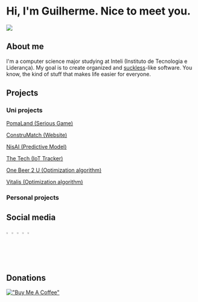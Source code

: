 # Hi, I'm Guilherme. Nice to meet you.

![](https://media.licdn.com/dms/image/D4D16AQHxqYkSanjX7w/profile-displaybackgroundimage-shrink_350_1400/0/1680700445850?e=1688601600&v=beta&t=3CkISjId5It_avU7u5poA_XcQZGbHKvhp2o7k-xVwLw)

## About me

I'm a computer science major studying at Inteli (Instituto de Tecnologia e Liderança). My goal is to create organized and [suckless](https://suckless.org/philosophy/)-like software. You know, the kind of stuff that makes life easier for everyone.

## Projects

### Uni projects

[PomaLand (Serious Game)](https://github.com/2022M1T6-inteli/Thunder-Tech)

[ConstruMatch (Website)](https://github.com/2022M2T6-Inteli/Projeto1)

[NisAI (Predictive Model)](https://github.com/2023M3T5-Inteli/grupo1)

[The Tech (IoT Tracker)](https://github.com/2023M4T5-Inteli/Projeto3)

[One Beer 2 U (Optimization algorithm)](https://github.com/InteliProjects/2023M5T5-Inteli-grupo3)

[Vitalis (Optimization algorithm)](https://github.com/InteliProjects/2023M6T5Inteli-g3-vitalis)

### Personal projects

## Social media

<a href="https://www.linkedin.com/in/guilherme-novaes-lima/"><img width="2%" src="https://content.linkedin.com/content/dam/me/business/en-us/amp/brand-site/v2/bg/LI-Bug.svg.original.svg"/></a>
<a href="https://open.spotify.com/user/guilherm2809?si=cee66ec35f574a09"><img width="2%" src="https://i.imgur.com/IbrnDLV.png"/></a>
<a href="https://discordid.netlify.app/?id=351103622395854851"><img width="2%" src="https://assets-global.website-files.com/6257adef93867e50d84d30e2/636e0a6a49cf127bf92de1e2_icon_clyde_blurple_RGB.png"/></a>
<a href="https://www.instagram.com/guilh_n_l/"><img width="2%" src="https://i.imgur.com/cG2qwKr.png"/></a>
<a href="https://anilist.co/user/TheCoffeeMF/"><img width="2%" src="https://upload.wikimedia.org/wikipedia/commons/thumb/6/61/AniList_logo.svg/768px-AniList_logo.svg.png?20220330011134"/></a>

## Donations

[!["Buy Me A Coffee"](https://www.buymeacoffee.com/assets/img/custom_images/orange_img.png)](https://www.buymeacoffee.com/guinovaeslima)
